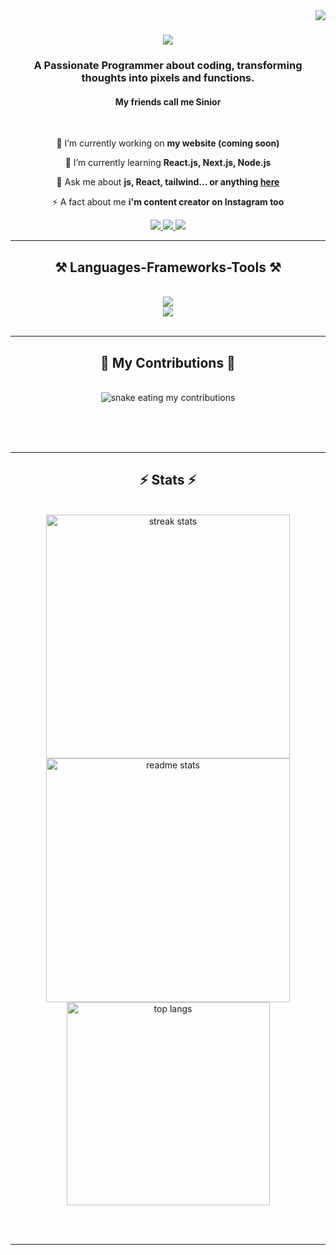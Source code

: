 <img align="right" src="https://visitor-badge.laobi.icu/badge?page_id=Saeid-Soodi.Saeid-Soodi" />

<h1 align="center">
    <img src="https://readme-typing-svg.herokuapp.com/?font=Righteous&size=35&center=true&vCenter=true&width=700&height=70&duration=2000&lines=Hi+There!+👋;+I'm+Saeed+Soodi!;" />
</h1>

<h3 align="center">A Passionate Programmer about coding, transforming thoughts into pixels and functions.</h3>
<h4 align="center">My friends call me Sinior </h4>
<br/>

<div align="center">
 
 🔭 I’m currently working on **my website (coming soon)**
 
 🌱 I’m currently learning **React.js, Next.js, Node.js**

💬 Ask me about **js, React, tailwind... or anything [here](https://github.com/Saeid-Soodi/Saeid-Soodi/issues)**

⚡ A fact about me **i'm content creator on Instagram too**

 </div>
 
<div align="center"> 
  <a href="mailto:saeid.soodi@gmail.com">
    <img src="https://img.shields.io/badge/Gmail-333333?style=for-the-badge&logo=gmail&logoColor=red" />
  </a>
  <a href="https://linkedin.com/in/" target="_blank">
    <img src="https://img.shields.io/badge/LinkedIn-0077B5?style=for-the-badge&logo=linkedin&logoColor=white" target="_blank" />
  </a>
  <a href="https://Saeid-Soodi.github.io" target="_blank">
     <img src="https://img.shields.io/badge/Portfolio-FF5722?style=for-the-badge&logo=todoist&logoColor=white" target="_blank" /> 
  </a>
</div>

 <hr/>
 
<h2 align="center">⚒️ Languages-Frameworks-Tools ⚒️</h2>
<br/>
<div align="center">
    <img src="https://skillicons.dev/icons?i=html,css,bootstrap,sass,less,tailwind,wordpress,vscode,github,figma,git" /><br>
    <img src="https://skillicons.dev/icons?i=javascript,react,nodejs,php,photoshop,illustrator,premiere" /><br>
</div>

<br/>
<hr/>

<div align="center">
  <h2>🐍 My Contributions 🐍</h2>
  <br>
  <img alt="snake eating my contributions" src="https://raw.githubusercontent.com/saeid-soodi/saeid-soodi/output/github-contribution-grid-snake.svg" />
  
  <br/><br/><br/>
</div>

<hr/>

<h2 align="center">⚡ Stats ⚡</h2>
<br>
<div align=center>
  <img width=390 src="https://github-readme-streak-stats-Saeid-Soodi.vercel.app/?user=Saeid-Soodi&count_private=true&theme=react&border_radius=10" alt="streak stats"/>
  <img width=390 src="https://github-readme-stats-Saeid-Soodi.vercel.app/api?username=Saeid-Soodi&count_private=true&show_icons=true&theme=react&rank_icon=github&border_radius=10" alt="readme stats" />
  <br/>
  <img width=325 align="center" src="https://github-readme-stats-Saeid-Soodi.vercel.app/api/top-langs/?username=Saeid-Soodi&hide=HTML&langs_count=8&layout=compact&theme=react&border_radius=10&size_weight=0.5&count_weight=0.5&exclude_repo=github-readme-stats" alt="top langs" />
</div>

<br/><br/>

<hr/>

<br/>
